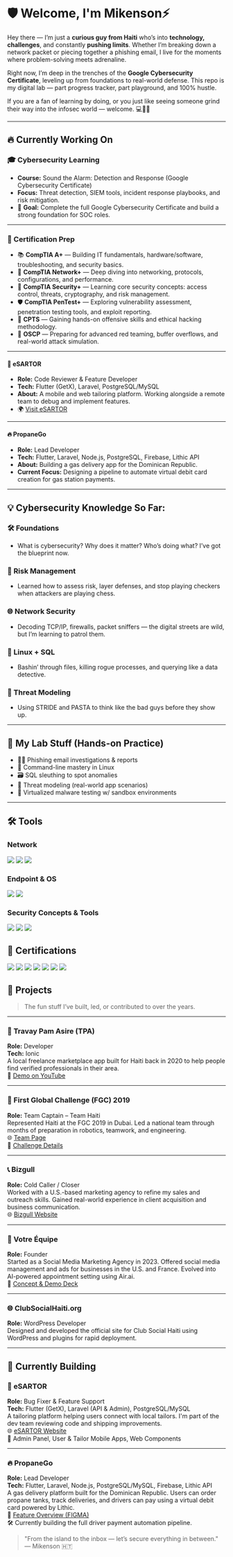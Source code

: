 # 🛡️ Welcome, I'm Mikenson⚡

Hey there — I’m just a **curious guy from Haiti** who’s into **technology, challenges**, and constantly **pushing limits**. Whether I’m breaking down a network packet or piecing together a phishing email, I live for the moments where problem-solving meets adrenaline.

Right now, I’m deep in the trenches of the **Google Cybersecurity Certificate**, leveling up from foundations to real-world defense. This repo is my digital lab — part progress tracker, part playground, and 100% hustle.

If you are a fan of learning by doing, or you just like seeing someone grind their way into the infosec world — welcome. 💻🧠🔥

---

## 🔥 Currently Working On

### 🎓 Cybersecurity Learning
- **Course:** Sound the Alarm: Detection and Response (Google Cybersecurity Certificate)
- **Focus:** Threat detection, SIEM tools, incident response playbooks, and risk mitigation.
- 📘 **Goal:** Complete the full Google Cybersecurity Certificate and build a strong foundation for SOC roles.

---

### 🧠 Certification Prep

- 📚 **CompTIA A+** — Building IT fundamentals, hardware/software, troubleshooting, and security basics.  
- 📡 **CompTIA Network+** — Deep diving into networking, protocols, configurations, and performance.  
- 🔐 **CompTIA Security+** — Learning core security concepts: access control, threats, cryptography, and risk management.  
- 🛡️ **CompTIA PenTest+** — Exploring vulnerability assessment, penetration testing tools, and exploit reporting.  
- 🎯 **CPTS** — Gaining hands-on offensive skills and ethical hacking methodology.  
- 🧨 **OSCP** — Preparing for advanced red teaming, buffer overflows, and real-world attack simulation.

---

#### 🧵 eSARTOR
- **Role:** Code Reviewer & Feature Developer  
- **Tech:** Flutter (GetX), Laravel, PostgreSQL/MySQL  
- **About:** A mobile and web tailoring platform. Working alongside a remote team to debug and implement features.
- 🌍 [Visit eSARTOR](https://www.esartor.com/)

---

#### 🔥 PropaneGo
- **Role:** Lead Developer  
- **Tech:** Flutter, Laravel, Node.js, PostgreSQL, Firebase, Lithic API  
- **About:** Building a gas delivery app for the Dominican Republic.  
- **Current Focus:** Designing a pipeline to automate virtual debit card creation for gas station payments.

---

## 💡 Cybersecurity Knowledge So Far:

### 🛠️ Foundations
- What is cybersecurity? Why does it matter? Who’s doing what? I’ve got the blueprint now.

### 🧱 Risk Management
- Learned how to assess risk, layer defenses, and stop playing checkers when attackers are playing chess.

### 🌐 Network Security
- Decoding TCP/IP, firewalls, packet sniffers — the digital streets are wild, but I’m learning to patrol them.

### 🐧 Linux + SQL
- Bashin’ through files, killing rogue processes, and querying like a data detective.

### 🧠 Threat Modeling
- Using STRIDE and PASTA to think like the bad guys before they show up.

---

## 🧪 My Lab Stuff (Hands-on Practice)
- 🕵️‍♂️ Phishing email investigations & reports  
- 🐧 Command-line mastery in Linux  
- 🗃️ SQL sleuthing to spot anomalies  
- 🎯 Threat modeling (real-world app scenarios)  
- 🧰 Virtualized malware testing w/ sandbox environments

---

## 🛠️ Tools

### Network
<div>
    <img src="https://img.shields.io/badge/-Wireshark-1679A7?&style=for-the-badge&logo=Wireshark&logoColor=white" />
    <img src="https://img.shields.io/badge/-TCPDump-006400?&style=for-the-badge&logoColor=white" />
    <img src="https://img.shields.io/badge/-nmap-007ACC?&style=for-the-badge&logoColor=white" />
</div>

### Endpoint & OS
<div>
    <img src="https://img.shields.io/badge/-Linux%20CLI-333333?&style=for-the-badge&logo=linux&logoColor=white" />
    <img src="https://img.shields.io/badge/-SQL-4479A1?&style=for-the-badge&logo=mysql&logoColor=white" />
</div>

### Security Concepts & Tools
<div>
    <img src="https://img.shields.io/badge/-SIEM%20Concepts-FF9900?&style=for-the-badge&logoColor=white" />
    <img src="https://img.shields.io/badge/-Threat%20Modeling-8B008B?&style=for-the-badge&logoColor=white" />
    <img src="https://img.shields.io/badge/-Incident%20Response-DC143C?&style=for-the-badge&logoColor=white" />
</div>

## 📜 Certifications

<p>
  <img src="https://img.shields.io/badge/-Google%20Cybersecurity%20Certificate-34A853?&style=for-the-badge&logo=Google&logoColor=white" />
  <img src="https://img.shields.io/badge/-CompTIA%20A%2B%20(Candidate)-4D4D4D?&style=for-the-badge&logo=CompTIA&logoColor=white" />
  <img src="https://img.shields.io/badge/-CompTIA%20Network%2B%20(Candidate)-007ACC?&style=for-the-badge&logo=CompTIA&logoColor=white" />
  <img src="https://img.shields.io/badge/-CompTIA%20Security%2B%20(Candidate)-FF0000?&style=for-the-badge&logo=CompTIA&logoColor=white" />
  <img src="https://img.shields.io/badge/-CompTIA%20PenTest%2B%20(Candidate)-8B0000?&style=for-the-badge&logo=CompTIA&logoColor=white" />
  <img src="https://img.shields.io/badge/-CPTS%20(Candidate)-800080?&style=for-the-badge&logoColor=white" />
  <img src="https://img.shields.io/badge/-OSCP%20(Candidate)-000000?&style=for-the-badge&logo=Offensive%20Security&logoColor=white" />
</p>


## 🚀 Projects

> The fun stuff I’ve built, led, or contributed to over the years.

---

### 🧪 Travay Pam Asire (TPA)  
**Role:** Developer  
**Tech:** Ionic  
A local freelance marketplace app built for Haiti back in 2020 to help people find verified professionals in their area.  
🎥 [Demo on YouTube](https://www.youtube.com/watch?v=6dviVS87ekA)

---

### 🤖 First Global Challenge (FGC) 2019  
**Role:** Team Captain – Team Haiti  
Represented Haiti at the FGC 2019 in Dubai. Led a national team through months of preparation in robotics, teamwork, and engineering.  
🌐 [Team Page](https://first.global/2019-nations/haiti-2019/)  
📜 [Challenge Details](https://first.global/archive/fgc-2019/)

---

### 📞 Bizgull  
**Role:** Cold Caller / Closer  
Worked with a U.S.-based marketing agency to refine my sales and outreach skills. Gained real-world experience in client acquisition and business communication.  
🌐 [Bizgull Website](https://bizgull.com/)

---

### 🧠 Votre Équipe  
**Role:** Founder  
Started as a Social Media Marketing Agency in 2023. Offered social media management and ads for businesses in the U.S. and France. Evolved into AI-powered appointment setting using Air.ai.  
🧾 [Concept & Demo Deck](https://docs.google.com/presentation/d/1Bw6Uvno8UxWT5Fh5L1btco3WcAHTfqM9l5DGNt7hIXE/edit?slide=id.p16#slide=id.p16)

---

### 🌐 ClubSocialHaiti.org  
**Role:** WordPress Developer  
Designed and developed the official site for Club Social Haiti using WordPress and plugins for rapid deployment.

---

## 🧱 Currently Building

### 🧵 eSARTOR  
**Role:** Bug Fixer & Feature Support  
**Tech:** Flutter (GetX), Laravel (API & Admin), PostgreSQL/MySQL  
A tailoring platform helping users connect with local tailors. I'm part of the dev team reviewing code and shipping improvements.  
🌐 [eSARTOR Website](https://www.esartor.com/)  
🔧 Admin Panel, User & Tailor Mobile Apps, Web Components

---

### 🔥 PropaneGo  
**Role:** Lead Developer  
**Tech:** Flutter, Laravel, Node.js, PostgreSQL/MySQL, Firebase, Lithic API  
A gas delivery platform built for the Dominican Republic. Users can order propane tanks, track deliveries, and drivers can pay using a virtual debit card powered by Lithic.  
📄 [Feature Overview (FIGMA)](https://www.figma.com/design/BxROMZ9hwPA2u2KAUOqVbC/PROPANE-APP?node-id=0-1&p=f&t=2bK06PYN6YVrxroH-0)  
🛠️ Currently building the full driver payment automation pipeline.


> "From the island to the inbox — let’s secure everything in between."  
> — Mikenson 🇭🇹
